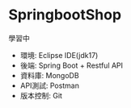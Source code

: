 # SpringbootShop
學習中


- 環境: Eclipse IDE(jdk17)
- 後端: Spring Boot + Restful API
- 資料庫: MongoDB
- API測試: Postman
- 版本控制: Git
